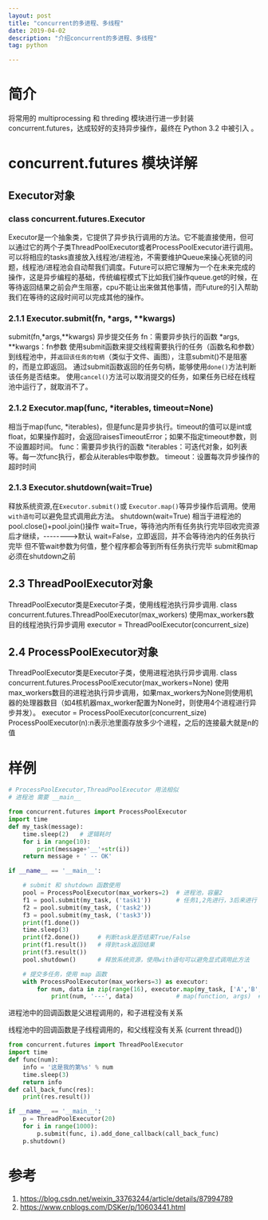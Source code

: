 ```yaml
---
layout: post
title: "concurrent的多进程、多线程"
date: 2019-04-02
description: "介绍concurrent的多进程、多线程"
tag: python

---
```


# 简介

将常用的 multiprocessing 和 threding 模块进行进一步封装 concurrent.futures，达成较好的支持异步操作，最终在 Python 3.2 中被引入 。

# concurrent.futures 模块详解

## Executor对象

### class concurrent.futures.Executor
Executor是一个抽象类，它提供了异步执行调用的方法。它不能直接使用，但可以通过它的两个子类ThreadPoolExecutor或者ProcessPoolExecutor进行调用。可以将相应的tasks直接放入线程池/进程池，不需要维护Queue来操心死锁的问题，线程池/进程池会自动帮我们调度。Future可以把它理解为一个在未来完成的操作，这是异步编程的基础，传统编程模式下比如我们操作queue.get的时候，在等待返回结果之前会产生阻塞，cpu不能让出来做其他事情，而Future的引入帮助我们在等待的这段时间可以完成其他的操作。

### 2.1.1 Executor.submit(fn, \*args, \*\*kwargs)
submit(fn,\*args,\*\*kwargs) 异步提交任务
fn：需要异步执行的函数
\*args, \*\*kwargs：fn参数
使用submit函数来提交线程需要执行的任务（函数名和参数）到线程池中，并`返回该任务的句柄`（类似于文件、画图），注意submit()不是阻塞的，而是立即返回。
通过submit函数返回的任务句柄，能够使用`done()`方法判断该任务是否结束。
使用`cancel()`方法可以取消提交的任务，如果任务已经在线程池中运行了，就取消不了。

### 2.1.2 Executor.map(func, \*iterables, timeout=None)
相当于map(func, \*iterables)，但是func是异步执行。timeout的值可以是int或float，如果操作超时，会返回raisesTimeoutError；如果不指定timeout参数，则不设置超时间。
func：需要异步执行的函数
\*iterables：可迭代对象，如列表等。每一次func执行，都会从iterables中取参数。
timeout：设置每次异步操作的超时时间

### 2.1.3 Executor.shutdown(wait=True)
释放系统资源,在`Executor.submit()`或 `Executor.map()`等异步操作后调用。使用`with语句`可以避免显式调用此方法。
shutdown(wait=True) 相当于进程池的pool.close()+pool.join()操作
wait=True，等待池内所有任务执行完毕回收完资源后才继续，-------->默认
wait=False，立即返回，并不会等待池内的任务执行完毕
但不管wait参数为何值，整个程序都会等到所有任务执行完毕
submit和map必须在shutdown之前

## 2.3 ThreadPoolExecutor对象
ThreadPoolExecutor类是Executor子类，使用线程池执行异步调用.
class concurrent.futures.ThreadPoolExecutor(max_workers)
使用max_workers数目的线程池执行异步调用
executor = ThreadPoolExecutor(concurrent_size)
 
## 2.4 ProcessPoolExecutor对象
ThreadPoolExecutor类是Executor子类，使用进程池执行异步调用.
class concurrent.futures.ProcessPoolExecutor(max_workers=None)
使用max_workers数目的进程池执行异步调用，如果max_workers为None则使用机器的处理器数目（如4核机器max_worker配置为None时，则使用4个进程进行异步并发）。
executor = ProcessPoolExecutor(concurrent_size)
ProcessPoolExecutor(n):n表示池里面存放多少个进程，之后的连接最大就是n的值


# 样例

```python
# ProcessPoolExecutor,ThreadPoolExecutor 用法相似
# 进程池 需要 __main__

from concurrent.futures import ProcessPoolExecutor
import time
def my_task(message):
    time.sleep(2)   # 逻辑耗时
    for i in range(10):
        print(message+'__'+str(i))
    return message + ' -- OK'

if __name__ == '__main__':

    # submit 和 shutdown 函数使用
    pool = ProcessPoolExecutor(max_workers=2)  # 进程池，容量2
    f1 = pool.submit(my_task, ('task1'))       # 任务1,2先进行，3后来进行
    f2 = pool.submit(my_task, ('task2'))
    f3 = pool.submit(my_task, ('task3'))
    print(f1.done())
    time.sleep(3)
    print(f2.done())     # 判断task是否结束True/False
    print(f1.result())   # 得到task返回结果
    print(f3.result())
    pool.shutdown()      # 释放系统资源，使用with语句可以避免显式调用此方法

    # 提交多任务，使用 map 函数
    with ProcessPoolExecutor(max_workers=3) as executor:
        for num, data in zip(range(16), executor.map(my_task, ['A','B','C','D','E'])):
            print(num, '---', data)            # map(function, args)  # 提交五个任务
```

进程池中的回调函数是父进程调用的，和子进程没有关系

线程池中的回调函数是子线程调用的，和父线程没有关系 (current thread())

```python
from concurrent.futures import ThreadPoolExecutor
import time
def func(num):
    info = '这是我的第%s' % num
    time.sleep(3)
    return info
def call_back_func(res):
    print(res.result())

if __name__ == '__main__':
    p = ThreadPoolExecutor(20)
    for i in range(1000):
        p.submit(func, i).add_done_callback(call_back_func)
    p.shutdown()
```


# 参考
1. https://blog.csdn.net/weixin_33763244/article/details/87994789
2. https://www.cnblogs.com/DSKer/p/10603441.html
